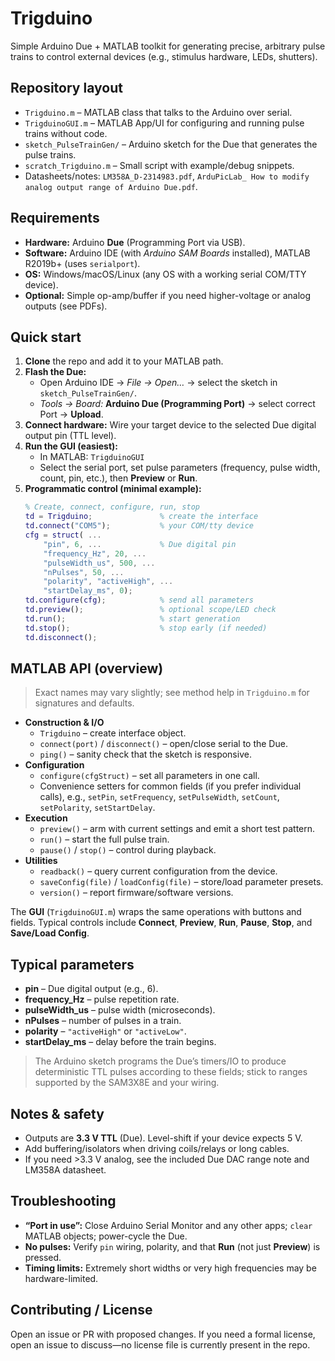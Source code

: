 # Trigduino

Simple Arduino Due + MATLAB toolkit for generating precise, arbitrary pulse trains to control external devices (e.g., stimulus hardware, LEDs, shutters).

## Repository layout

- `Trigduino.m` – MATLAB class that talks to the Arduino over serial.
- `TrigduinoGUI.m` – MATLAB App/UI for configuring and running pulse trains without code.
- `sketch_PulseTrainGen/` – Arduino sketch for the Due that generates the pulse trains.
- `scratch_Trigduino.m` – Small script with example/debug snippets.
- Datasheets/notes: `LM358A_D-2314983.pdf`, `ArduPicLab_ How to modify analog output range of Arduino Due.pdf`.

## Requirements

- **Hardware:** Arduino **Due** (Programming Port via USB).
- **Software:** Arduino IDE (with *Arduino SAM Boards* installed), MATLAB R2019b+ (uses `serialport`).
- **OS:** Windows/macOS/Linux (any OS with a working serial COM/TTY device).
- **Optional:** Simple op-amp/buffer if you need higher-voltage or analog outputs (see PDFs).

## Quick start

1. **Clone** the repo and add it to your MATLAB path.
2. **Flash the Due:**
   - Open Arduino IDE → *File → Open…* → select the sketch in `sketch_PulseTrainGen/`.
   - *Tools → Board:* **Arduino Due (Programming Port)** → select correct Port → **Upload**.
3. **Connect hardware:** Wire your target device to the selected Due digital output pin (TTL level).
4. **Run the GUI (easiest):**
   - In MATLAB: `TrigduinoGUI`
   - Select the serial port, set pulse parameters (frequency, pulse width, count, pin, etc.), then **Preview** or **Run**.
5. **Programmatic control (minimal example):**
   ```matlab
   % Create, connect, configure, run, stop
   td = Trigduino;               % create the interface
   td.connect("COM5");           % your COM/tty device
   cfg = struct( ...
       "pin", 6, ...             % Due digital pin
       "frequency_Hz", 20, ...
       "pulseWidth_us", 500, ...
       "nPulses", 50, ...
       "polarity", "activeHigh", ...
       "startDelay_ms", 0);
   td.configure(cfg);            % send all parameters
   td.preview();                 % optional scope/LED check
   td.run();                     % start generation
   td.stop();                    % stop early (if needed)
   td.disconnect();
   ```

## MATLAB API (overview)

> Exact names may vary slightly; see method help in `Trigduino.m` for signatures and defaults.

- **Construction & I/O**
  - `Trigduino` – create interface object.
  - `connect(port)` / `disconnect()` – open/close serial to the Due.
  - `ping()` – sanity check that the sketch is responsive.
- **Configuration**
  - `configure(cfgStruct)` – set all parameters in one call.
  - Convenience setters for common fields (if you prefer individual calls), e.g., `setPin`, `setFrequency`, `setPulseWidth`, `setCount`, `setPolarity`, `setStartDelay`.
- **Execution**
  - `preview()` – arm with current settings and emit a short test pattern.
  - `run()` – start the full pulse train.
  - `pause()` / `stop()` – control during playback.
- **Utilities**
  - `readback()` – query current configuration from the device.
  - `saveConfig(file)` / `loadConfig(file)` – store/load parameter presets.
  - `version()` – report firmware/software versions.

The **GUI** (`TrigduinoGUI.m`) wraps the same operations with buttons and fields. Typical controls include **Connect**, **Preview**, **Run**, **Pause**, **Stop**, and **Save/Load Config**.

## Typical parameters

- **pin** – Due digital output (e.g., 6).
- **frequency_Hz** – pulse repetition rate.
- **pulseWidth_us** – pulse width (microseconds).
- **nPulses** – number of pulses in a train.
- **polarity** – `"activeHigh"` or `"activeLow"`.
- **startDelay_ms** – delay before the train begins.

> The Arduino sketch programs the Due’s timers/IO to produce deterministic TTL pulses according to these fields; stick to ranges supported by the SAM3X8E and your wiring.

## Notes & safety

- Outputs are **3.3 V TTL** (Due). Level-shift if your device expects 5 V.
- Add buffering/isolators when driving coils/relays or long cables.
- If you need >3.3 V analog, see the included Due DAC range note and LM358A datasheet.

## Troubleshooting

- **“Port in use”:** Close Arduino Serial Monitor and any other apps; `clear` MATLAB objects; power-cycle the Due.
- **No pulses:** Verify `pin` wiring, polarity, and that **Run** (not just **Preview**) is pressed.
- **Timing limits:** Extremely short widths or very high frequencies may be hardware-limited.

## Contributing / License

Open an issue or PR with proposed changes.
If you need a formal license, open an issue to discuss—no license file is currently present in the repo.

